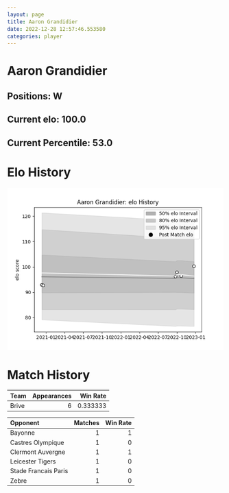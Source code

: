```yaml
---  
layout: page  
title: Aaron Grandidier  
date: 2022-12-28 12:57:46.553580  
categories: player  
---
```

# Aaron Grandidier

## Positions: W

## Current elo: 100.0

## Current Percentile: 53.0

# Elo History


![elo history](history_AaronGrandidier.png)
# Match History


| Team   |   Appearances |   Win Rate |
|:-------|--------------:|-----------:|
| Brive  |             6 |   0.333333 |

| Opponent             |   Matches |   Win Rate |
|:---------------------|----------:|-----------:|
| Bayonne              |         1 |          1 |
| Castres Olympique    |         1 |          0 |
| Clermont Auvergne    |         1 |          1 |
| Leicester Tigers     |         1 |          0 |
| Stade Francais Paris |         1 |          0 |
| Zebre                |         1 |          0 |